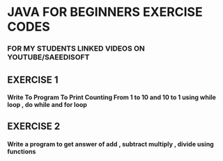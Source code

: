 # JAVA FOR BEGINNERS EXERCISE CODES
### FOR MY STUDENTS LINKED VIDEOS ON YOUTUBE/SAEEDISOFT

## EXERCISE 1
#### Write To Program To Print Counting From 1 to 10 and 10 to 1 using while loop , do while and for loop

## EXERCISE 2
####  Write a program to get answer of add , subtract multiply , divide using functions
